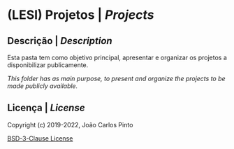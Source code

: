 ﻿# (LESI) Projetos | *Projects*
 
## Descrição | *Description*
 
Esta pasta tem como objetivo principal, apresentar e organizar os projetos a disponibilizar publicamente.  
  
*This folder has as main purpose, to present and organize the projects to be made publicly available.* 
 
## Licença | *License*
 
Copyright (c) 2019-2022, João Carlos Pinto 
  
[BSD-3-Clause License](../LICENSE)
  
